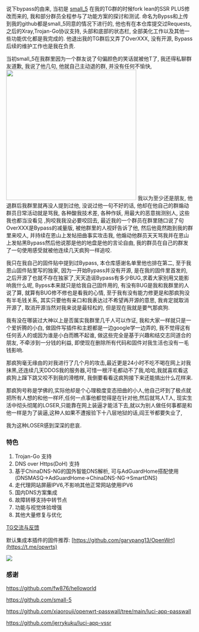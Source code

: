 说下bypass的由来, 当初是 [small_5](https://github.com/small-5) 在我的TG群的时候fork lean的SSR PLUS修改而来的, 我和部分群员全程参与了功能方案的探讨和测试. 命名为Bypss和上传到我的github都是small_5同意的情况下进行的, 他也有在本仓库提交过Requests, 之后的Xray,Trojan-Go协议支持, 头部和底部的状态栏, 全部美化工作以及其他一些功能优化都是我完成的. 他退出我的TG群后又弄了OverXXX, 没有开源, Bypass后续的维护工作也是我在负责.

当初small_5在我群里因为一个群友说了句偏颜色的笑话就被他T了, 我还得私聊群友道歉, 我说了他几句, 他就自己主动退的群, 并没有任何不愉快, 
<img src="https://i.ibb.co/Mg4bk68/phphknu-AR.png" width = "350"/>
我以为至少还是朋友, 他退群后我群里就再没人提到过他, 没说过他一句不好的话, 他却在他自己的群煽动群员日常活动就是骂我, 各种酸我技术差, 各种作妖, 用最大的恶意揣测别人, 这些我也都当没看见 ,狗咬我我没必要咬回去, 最近我的一个群员在群里随口说了句OverXXX是Bypass的减量版, 被他群里的人视奸告诉了他, 然后他竟然跑到我的群里来咬人, 并持续在恩山上发帖扭曲事实攻击我, 他煽动他群员天天骂我并在恩山上发帖黑Bypass然后他说那是他的地盘是他的言论自由, 我的群员在自己的群发了一句使用感受就被他连续几天疯狗一样追咬.

我只在我自己的固件贴中提到过Bypass, 本仓库感谢名单里他也排在第二, 至于我恩山固件贴里写的独家, 因为一开始Bypass并没有开源, 是在我的固件里首发的, 之后开源了也就不存在独家了,天天造谣Bypass有多少BUG,求着大家别用又能影响我什么呢, Bypss本来就只是给我自己固件用的, 有没有BUG是我和我群里的人说了算, 就算有BUG修不修也是看我的心情, 至于我有没有能力修更是和那疯狗没有半毛钱关系, 其实只要他有亲口和我表达过不希望再开源的意思, 我肯定就取消开源了, 取消开源当然对我来说是最轻松的, 但是现在我就是要气那疯狗.

我有没在哪装过大神以上是否属实我群里几千人可以作证, 我和大家一样就只是一个爱折腾的小白, 做固件写插件和主题都是一边google学一边弄的, 我不觉得这有任何丢人的或因为谁是小白而瞧不起谁, 做这些完全是基于兴趣和结交志同道合的朋友, 不牵涉到一分钱的利益, 即使现在删除所有代码和固件对我生活也没有一毛钱影响.

那疯狗毫无缘由的对我进行了几个月的攻击,最近更是24小时不吃不喝在网上对我抹黑,还连续几天DDOS我的服务器,可惜一根汗毛都动不了我,哈哈,我就喜欢看这疯狗上蹿下跳又咬不到我的滑稽样, 我倒要看看这疯狗接下来还能搞出什么花样来.

那疯狗号称是学佛的,实际他却是个心理极度变态扭曲的小人,他自己坏到了极点就把所有人想的和他一样坏,任何一点事他都觉得是在针对他,然后就骂人T人, 现实生活中彻头彻尾的LOSER,只能靠在网上装逼才能活下去,就以为别人做任何事都是和他一样是为了装逼,这种人如果不遭报验下十八层地狱的话,阎王爷都要失业了,

我为这种LOSER感到深深的悲哀.


### 特色
1.  Trojan-Go 支持
1.  DNS over Https(DoH) 支持
1.  基于ChinaDNS-NG的国外智能DNS解析, 可与AdGuardHome搭配使用(DNSMASQ->AdGuardHome->ChinaDNS-NG->SmartDNS)
1.  走代理网站屏蔽IPV6,不影响其他正常网站使用IPV6
1.  国内DNS方案集成
1.  故障转移支持中转节点
1.  功能与视觉体验增强
1.  其他大量修复与优化

[TG交流与反馈](https://t.me/opwrts)

默认集成本插件的固件推荐: [https://github.com/garypang13/OpenWrt](https://t.me/opwrts)

![](https://raw.githubusercontent.com/garypang13/luci-app-bypass/main/screenshot.png)

### 感谢
https://github.com/fw876/helloworld

https://github.com/small-5

https://github.com/xiaorouji/openwrt-passwall/tree/main/luci-app-passwall

https://github.com/jerrykuku/luci-app-vssr
